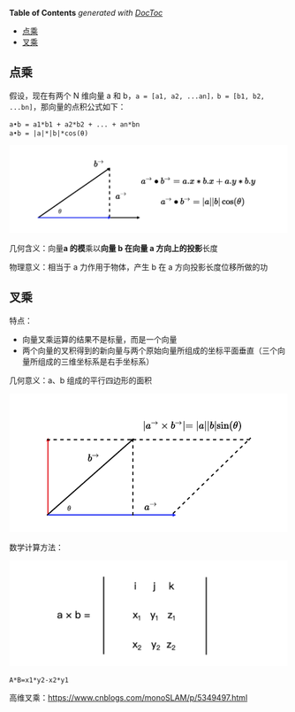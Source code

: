 <!-- START doctoc generated TOC please keep comment here to allow auto update -->
<!-- DON'T EDIT THIS SECTION, INSTEAD RE-RUN doctoc TO UPDATE -->
**Table of Contents**  *generated with [DocToc](https://github.com/thlorenz/doctoc)*

- [点乘](#%E7%82%B9%E4%B9%98)
- [叉乘](#%E5%8F%89%E4%B9%98)

<!-- END doctoc generated TOC please keep comment here to allow auto update -->

## 点乘

假设，现在有两个 N 维向量 a 和 b，`a = [a1, a2, ...an]，b = [b1, b2, ...bn]`，那向量的点积公式如下：

```
a•b = a1*b1 + a2*b2 + ... + an*bn
a•b = |a|*|b|*cos(θ)
```

<img src="./img/点乘.webp" />

几何含义：向量**a 的模**乘以**向量 b 在向量 a 方向上的投影**长度

物理意义：相当于 a 力作用于物体，产生 b 在 a 方向投影长度位移所做的功

## 叉乘

特点：

- 向量叉乘运算的结果不是标量，而是一个向量
- 两个向量的叉积得到的新向量与两个原始向量所组成的坐标平面垂直（三个向量所组成的三维坐标系是右手坐标系）

几何意义：a、b 组成的平行四边形的面积

<img src="./img/叉乘-1.webp" />

数学计算方法：

<img src="./img/叉乘-2.webp" />

```
A*B=x1*y2-x2*y1
```

高维叉乘：https://www.cnblogs.com/monoSLAM/p/5349497.html
